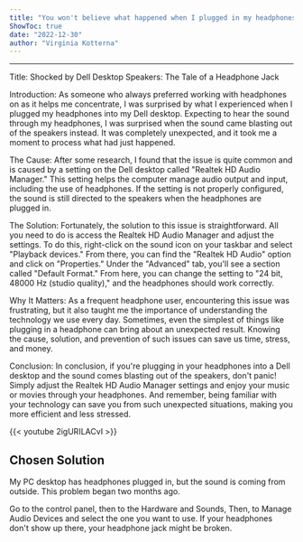 ```yaml
---
title: "You won't believe what happened when I plugged in my headphones to my Dell desktop - the sound came blasting out of the speakers!"
ShowToc: true 
date: "2022-12-30"
author: "Virginia Kotterna"
---
```

*****
Title: Shocked by Dell Desktop Speakers: The Tale of a Headphone Jack

Introduction:
As someone who always preferred working with headphones on as it helps me concentrate, I was surprised by what I experienced when I plugged my headphones into my Dell desktop. Expecting to hear the sound through my headphones, I was surprised when the sound came blasting out of the speakers instead. It was completely unexpected, and it took me a moment to process what had just happened.

The Cause:
After some research, I found that the issue is quite common and is caused by a setting on the Dell desktop called "Realtek HD Audio Manager." This setting helps the computer manage audio output and input, including the use of headphones. If the setting is not properly configured, the sound is still directed to the speakers when the headphones are plugged in.

The Solution:
Fortunately, the solution to this issue is straightforward. All you need to do is access the Realtek HD Audio Manager and adjust the settings. To do this, right-click on the sound icon on your taskbar and select "Playback devices." From there, you can find the "Realtek HD Audio" option and click on "Properties." Under the "Advanced" tab, you'll see a section called "Default Format." From here, you can change the setting to "24 bit, 48000 Hz (studio quality)," and the headphones should work correctly.

Why It Matters:
As a frequent headphone user, encountering this issue was frustrating, but it also taught me the importance of understanding the technology we use every day. Sometimes, even the simplest of things like plugging in a headphone can bring about an unexpected result. Knowing the cause, solution, and prevention of such issues can save us time, stress, and money.

Conclusion:
In conclusion, if you're plugging in your headphones into a Dell desktop and the sound comes blasting out of the speakers, don't panic! Simply adjust the Realtek HD Audio Manager settings and enjoy your music or movies through your headphones. And remember, being familiar with your technology can save you from such unexpected situations, making you more efficient and less stressed.

{{< youtube 2igURILACvI >}} 



## Chosen Solution
 My PC desktop has headphones plugged in, but the sound is coming from outside. This problem began two months ago.

 Go to the control panel, then to the Hardware and Sounds, Then, to Manage Audio Devices and select the one you want to use.
If your headphones don't show up there, your headphone jack might be broken.




